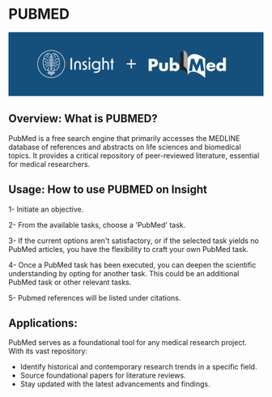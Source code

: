 # PUBMED

![](/_static/features/insight_pubmed.png)

## Overview: What is PUBMED?

PubMed is a free search engine that primarily accesses the MEDLINE database of references and abstracts on life sciences and biomedical topics. It provides a critical repository of peer-reviewed literature, essential for medical researchers.

## Usage: How to use PUBMED on Insight

1- Initiate an objective.

2- From the available tasks, choose a 'PubMed' task.

3- If the current options aren't satisfactory, or if the selected task yields no PubMed articles, you have the flexibility to craft your own PubMed task.

4- Once a PubMed task has been executed, you can deepen the scientific understanding by opting for another task. This could be an additional PubMed task or other relevant tasks.

5- Pubmed references will be listed under citations.

## Applications:

PubMed serves as a foundational tool for any medical research project. With its vast repository:
- Identify historical and contemporary research trends in a specific field.
- Source foundational papers for literature reviews.
- Stay updated with the latest advancements and findings.